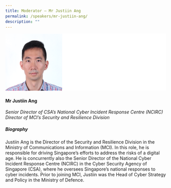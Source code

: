 ```yaml
---
title: Moderator – Mr Justiin Ang
permalink: /speakers/mr-justiin-ang/
description: ""
---
```

![](/images/2023%20Speakers/justiin%20ang.png)

#### **Mr Justiin Ang**

*Senior Director of CSA’s National Cyber Incident Response Centre (NCIRC)<br>Director of MCI’s Security and Resilience Division*

##### **Biography**
Justiin Ang is the Director of the Security and Resilience Division in the Ministry of Communications and Information (MCI). In this role, he is responsible for driving Singapore’s efforts to address the risks of a digital age. He is concurrently also the Senior Director of the National Cyber Incident Response Centre (NCIRC) in the Cyber Security Agency of Singapore (CSA), where he oversees Singapore’s national responses to cyber incidents. Prior to joining MCI, Justiin was the Head of Cyber Strategy and Policy in the Ministry of Defence.